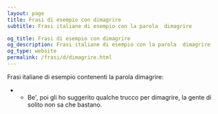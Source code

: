```yaml
---
layout: page
title: Frasi di esempio con dimagrire 
subtitle: Frasi italiane di esempio con la parola  dimagrire

og_title: Frasi di esempio con dimagrire 
og_description: Frasi italiane di esempio con la parola  dimagrire
og_type: website
permalink: /frasi/d/dimagrire.html
---
```


Frasi italiane di esempio contenenti la parola dimagrire:


- - Be', poi gli ho suggerito qualche trucco per dimagrire, la gente di solito non sa che bastano.

